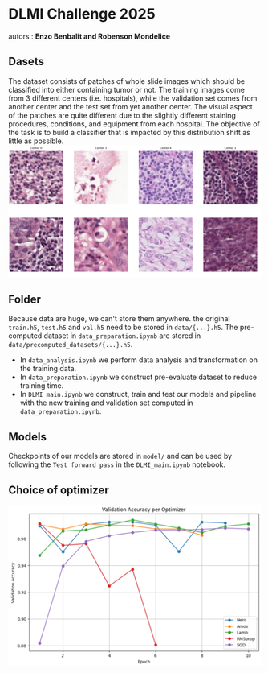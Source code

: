 # DLMI Challenge 2025

autors : **Enzo Benbalit and Robenson Mondelice**

## Dasets
The dataset consists of patches of whole slide images which should be classified into either containing tumor or not. The training images come from 3 different centers (i.e. hospitals), while the validation set comes from another center and the test set from yet another center. The visual aspect of the patches are quite different due to the slightly different staining procedures, conditions, and equipment from each hospital. The objective of the task is to build a classifier that is impacted by this distribution shift as little as possible.
![center images](imgs/look_images.png)

## Folder

Because data are huge, we can't store them anywhere. the original `train.h5`, `test.h5` and `val.h5` need to be stored in `data/{...}.h5`. The pre-computed dataset in `data_preparation.ipynb` are stored in `data/precomputed_datasets/{...}.h5`.

- In `data_analysis.ipynb` we perform data analysis and transformation on the training data. 
- In `data_preparation.ipynb` we construct pre-evaluate dataset to reduce training time.
- In `DLMI_main.ipynb` we construct, train and test our models and pipeline with the new training and validation set computed in `data_preparation.ipynb`.

## Models 

Checkpoints of our models are stored in `model/` and can be used by following the `Test forward pass` in the `DLMI_main.ipynb` notebook.

## Choice of optimizer

![optimizer](imgs/valid_accuracy_per_optimizer.png)
